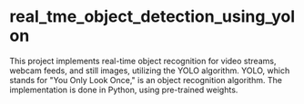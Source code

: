 # real_tme_object_detection_using_yolon
This project implements real-time object recognition for video streams, webcam feeds, and still images, utilizing the YOLO algorithm. YOLO, which stands for "You Only Look Once," is an object recognition algorithm. The implementation is done in Python, using pre-trained weights. 
